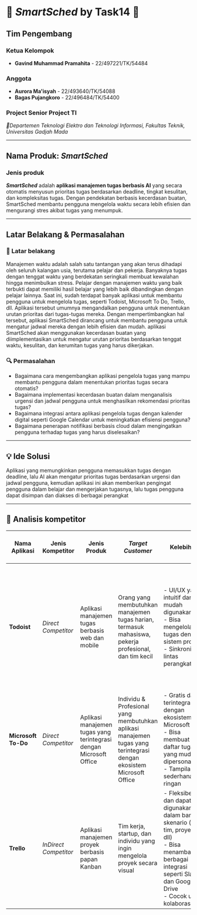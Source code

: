 # 🚀 *SmartSched* by Task14 🚀

## Tim Pengembang
### Ketua Kelompok
- **Gavind Muhammad Pramahita** - 22/497221/TK/54484

### Anggota
- **Aurora Ma'isyah** - 22/493640/TK/54088
- **Bagas Pujangkoro** - 22/496484/TK/54400

### Project Senior Project TI
*📍Departemen Teknologi Elektro dan Teknologi Informasi, Fakultas Teknik, Universitas Gadjah Mada*

---

## Nama Produk: *SmartSched*
### Jenis produk
***SmartSched*** adalah **aplikasi manajemen tugas berbasis AI** yang secara otomatis menyusun prioritas tugas berdasarkan deadline, tingkat kesulitan, dan kompleksitas tugas. Dengan pendekatan berbasis kecerdasan buatan, SmartSched membantu pengguna mengelola waktu secara lebih efisien dan mengurangi stres akibat tugas yang menumpuk.

---

## Latar Belakang & Permasalahan

### 🎯 Latar belakang
Manajemen waktu adalah salah satu tantangan yang akan terus dihadapi oleh seluruh kalangan usia, terutama pelajar dan pekerja. Banyaknya tugas dengan tenggat waktu yang berdekatan seringkali membuat kewalahan hingga menimbulkan stress. Pelajar dengan manajemen waktu yang baik terbukti dapat memiliki hasil belajar yang lebih baik dibandingkan dengan pelajar lainnya. 
Saat ini, sudah terdapat banyak aplikasi untuk membantu pengguna untuk mengelola tugas, seperti Todoist, Microsoft To Do, Trello, dll. Aplikasi tersebut umumnya mengandalkan pengguna untuk menentukan urutan prioritas dari tugas-tugas mereka.
Dengan mempertimbangkan hal tersebut, aplikasi SmartSched dirancang untuk membantu pengguna untuk mengatur jadwal mereka dengan lebih efisien dan mudah. aplikasi SmartSched akan menggunakan kecerdasan buatan yang diimplementasikan untuk mengatur urutan prioritas berdasarkan tenggat waktu, kesulitan, dan kerumitan tugas yang harus dikerjakan.

### 🔍 Permasalahan
- Bagaimana cara mengembangkan aplikasi pengelola tugas yang mampu membantu pengguna dalam menentukan prioritas tugas secara otomatis?
- Bagaimana implementasi kecerdasan buatan dalam menganalisis urgensi dan jadwal pengguna untuk menghasilkan rekomendasi prioritas tugas?
- Bagaimana integrasi antara aplikasi pengelola tugas dengan kalender digital seperti Google Calendar untuk meningkatkan efisiensi pengguna?
- Bagaimana penerapan notifikasi berbasis cloud dalam mengingatkan pengguna terhadap tugas yang harus diselesaikan?

---

## 💡 Ide Solusi
Aplikasi yang memungkinkan pengguna memasukkan tugas dengan deadline, lalu AI akan mengatur prioritas tugas berdasarkan urgensi dan jadwal pengguna, kemudian aplikasi ini akan memberikan pengingat pengguna dalam belajar dan mengerjakan tugasnya, lalu tugas pengguna dapat disimpan dan diakses di berbagai perangkat

---

## 📑 Analisis kompetitor

| **Nama Aplikasi**   | **Jenis Kompetitor**    | **Jenis Produk**  | ***Target Customer***      | **Kelebihan**                                     | **Kekurangan**                                       | ***Key Competitive Advantage & Unique Value***                                 |
|---------------------|------------------------|------------------|--------------------------|---------------------------------------------------|---------------------------------------------------|---------------------------------------------------------|
| **Todoist**        | *Direct Competitor*    | Aplikasi manajemen tugas berbasis web dan mobile     | Orang yang membutuhkan manajemen tugas harian, termasuk mahasiswa, pekerja profesional, dan tim kecil    | - UI/UX yang intuitif dan mudah digunakan<br>- Bisa mengelola tugas dengan sistem proyek<br>- Sinkronisasi lintas perangkat           | - Tidak memiliki fitur AI untuk memprioritaskan tugas otomatis<br>- Banyak fitur premium yang berbayar<br>- Tidak ada analisis tugas berbasis AI         | *Smartsched* memiliki fitur AI-powered task prioritization, yaitu fitur yang secara otomatis menyesuaikan jadwal berdasarkan tingkat urgensi serta kompleksitas tugas yang belum ada di Todoist  |
| **Microsoft To-Do**| *Direct Competitor*    | Aplikasi manajemen tugas yang terintegrasi dengan Microsoft Office     | Individu & Profesional yang membutuhkan aplikasi manajemen tugas yang terintegrasi dengan ekosistem Microsoft Office    | - Gratis dan terintegrasi dengan ekosistem Microsoft<br>- Bisa membuat daftar tugas yang mudah dipersonalisasi<br>- Tampilan sederhana dan ringan        | - Tidak memiliki fitur AI yang memprioritaskan tugas<br>- Tidak ada fitur otomatisasi cerdas untuk jadwal<br>- Tidak terlalu fleksibel untuk manajemen tugas tingkat lanjut         | *Smartsched* menggunakan AI untuk memberikan saran prioritas tugas yang belum dimiliki Microsoft To Do         |
| **Trello**        | *InDirect Competitor*       | Aplikasi manajemen proyek berbasis papan Kanban     | Tim kerja, startup, dan individu yang ingin mengelola proyek secara visual         | - Fleksibel dan dapat digunakan dalam banyak skenario (kerja tim, proyek, dll)<br>- Bisa menambahkan berbagai integrasi seperti Slack dan Google Drive<br>- Cocok untuk kolaborasi tim         | - Tidak ideal untuk manajemen tugas pribadi yang sederhana<br>- Tidak ada fitur AI untuk membantu mengatur tugas otomatis<br>- Kurang cocok untuk pengguna individu yang hanya butuh daftar tugas sederhana        | *Smartsched* lebih fokus pada manajemen tugas harian pribadi dengan AI, bukan berbasis proyek besar seperti Trello    |